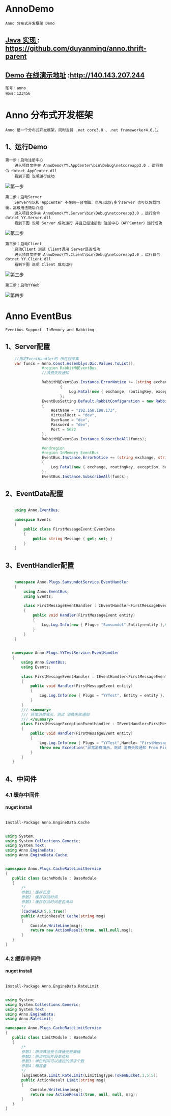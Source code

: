 # AnnoDemo

    Anno 分布式开发框架 Demo
##  [Java 实现 ](https://github.com/duyanming/anno.thrift-parent) : https://github.com/duyanming/anno.thrift-parent
    
##  [Demo 在线演示地址](http://140.143.207.244) :http://140.143.207.244
    账号：anno
    密码：123456

# Anno 分布式开发框架

    Anno 是一个分布式开发框架，同时支持 .net core3.0 、.net frameworker4.6.1。

## 1、运行Demo
    第一步：启动注册中心
        进入项目文件夹 AnnoDemo\YY.AppCenter\bin\Debug\netcoreapp3.0 ，运行命令 dotnet AppCenter.dll
        看到下图 说明运行成功
![第一步](./doc/1.png)

    第二步：启动Server  
        Server可以和 AppCenter 不在同一台电脑，也可以运行多个server 也可以负载均衡，高级用法随后介绍
        进入项目文件夹 AnnoDemo\YY.Server\bin\Debug\netcoreapp3.0 ，运行命令 dotnet YY.Server.dll
        看到下图 说明 Server 成功运行 并且已经注册到 注册中心（APPCenter）运行成功
![第二步](./doc/2.png)

    第三步：启动Client
        启动Client 测试 Client调用 Server是否成功
        进入项目文件夹 AnnoDemo\YY.Client\bin\Debug\netcoreapp3.0 ，运行命令 dotnet YY.Client.dll
        看到下图 说明 Client 成功运行 
![第三步](./doc/3.png)

    第三步：启动YYWeb

![第四步](./doc/webapi.png)

# Anno EventBus
    Eventbus Support  InMemory and Rabbitmq
## 1、Server配置

```c#
	//指定EventHandler的 所在程序集
	var funcs = Anno.Const.Assemblys.Dic.Values.ToList();
                #region RabbitMQEventBus
                //消费失败通知

                RabbitMQEventBus.Instance.ErrorNotice += (string exchange, string routingKey, Exception exception, string body) =>
                        {
                            Log.Fatal(new { exchange, routingKey, exception, body }, typeof(RabbitMQEventBus));
                        };
                EventBusSetting.Default.RabbitConfiguration = new RabbitConfiguration()
                {
                    HostName = "192.168.100.173",
                    VirtualHost = "dev",
                    UserName = "dev",
                    Password = "dev",
                    Port = 5672
                };
                RabbitMQEventBus.Instance.SubscribeAll(funcs);

                #endregion
                #region InMemory EventBus
                EventBus.Instance.ErrorNotice += (string exchange, string routingKey, Exception exception, string body) =>
                {
                    Log.Fatal(new { exchange, routingKey, exception, body }, typeof(EventBus));
                };
                EventBus.Instance.SubscribeAll(funcs);

 ```  

## 2、EventData配置

```c#

	using Anno.EventBus;
	
	namespace Events
	{
	    public class FirstMessageEvent:EventData
	    {
	        public string Message { get; set; }
	    }
	}

 ```  

 
## 3、EventHandler配置

```c#
	
	namespace Anno.Plugs.SamsundotService.EventHandler
	{
	    using Anno.EventBus;
	    using Events;
	
	    class FirstMessageEventHandler : IEventHandler<FirstMessageEvent>
	    {
	        public void Handler(FirstMessageEvent entity)
	        {
	            Log.Log.Info(new { Plugs= "Samsundot",Entity=entity },typeof(FirstMessageEventHandler));
	        }
	    }
	}

 ```  

 ```c#
	
	namespace Anno.Plugs.YYTestService.EventHandler
	{
	    using Anno.EventBus;
	    using Events;
	
	    class FirstMessageEventHandler : IEventHandler<FirstMessageEvent>
	    {
	        public void Handler(FirstMessageEvent entity)
	        {
	            Log.Log.Info(new { Plugs = "YYTest", Entity = entity }, typeof(FirstMessageEventHandler));
	        }
	    }
	    /// <summary>
	    /// 异常消费演示，测试 消费失败通知
	    /// </summary>
	    class FirstMessageExceptionEventHandler : IEventHandler<FirstMessageEvent>
	    {
	        public void Handler(FirstMessageEvent entity)
	        {
	            Log.Log.Info(new { Plugs = "YYTest",Handle= "FirstMessageExceptionEventHandler", Entity = entity }, typeof(FirstMessageEventHandler));
	            throw new Exception("异常消费演示，测试 消费失败通知 From FirstMessageExceptionEventHandler!");
	        }
	    }
	}

 ```  

## 4、中间件
### 4.1 缓存中间件
#### nuget install

```shell

Install-Package Anno.EngineData.Cache

```

 ```c#
	
using System;
using System.Collections.Generic;
using System.Text;
using Anno.EngineData;
using Anno.EngineData.Cache;


namespace Anno.Plugs.CacheRateLimitService
{
    public class CacheModule : BaseModule
    {
        /*
        参数1：缓存长度
        参数2：缓存存活时间
        参数3：缓存存活时间是否滑动
        */
        [CacheLRU(5,6,true)]
        public ActionResult Cache(string msg)
        {
            Console.WriteLine(msg);
            return new ActionResult(true, null,null,msg);
        }
    }
}

 ``` 

 ### 4.2 缓存中间件
#### nuget install

```shell

Install-Package Anno.EngineData.RateLimit

```

 ```c#
	
using System;
using System.Collections.Generic;
using System.Text;
using Anno.EngineData;
using Anno.RateLimit;

namespace Anno.Plugs.CacheRateLimitService
{
    public class LimitModule : BaseModule
    {
        /*
        参数1：限流算法是令牌桶还是漏桶
        参数2：限流时间片段单位秒
        参数3：单位时间可以通过的请求个数
        参数4：桶容量
        */
        [EngineData.Limit.RateLimit(LimitingType.TokenBucket,1,5,5)]
        public ActionResult Limit(string msg)
        {
            Console.WriteLine(msg);
            return new ActionResult(true, null, null, msg);
        }
    }
}

 ``` 


